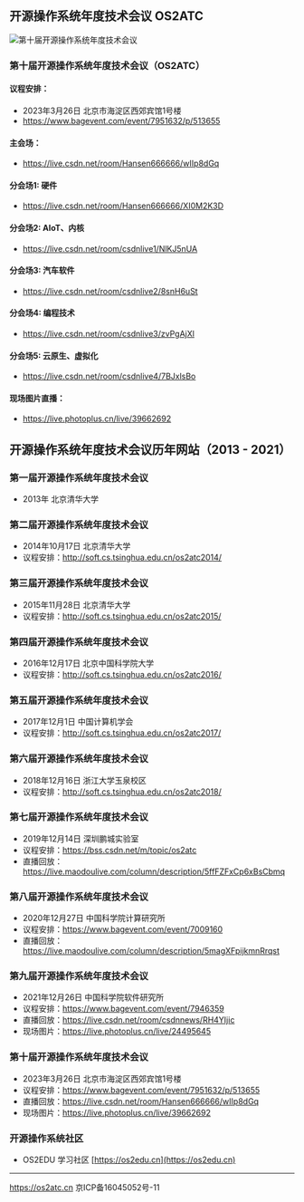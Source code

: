 ## 开源操作系统年度技术会议 OS2ATC

![第十届开源操作系统年度技术会议](https://img.bagevent.com/resource/20221202/1438048142688787.jpg?imageView2/2/w/1920/interlace/1/q/100&lazy=0)

### 第十届开源操作系统年度技术会议（OS2ATC）
#### 议程安排：
* 2023年3月26日 北京市海淀区西郊宾馆1号楼 
* <https://www.bagevent.com/event/7951632/p/513655>

#### 主会场：
* <https://live.csdn.net/room/Hansen666666/wIIp8dGq>

#### 分会场1: 硬件
* <https://live.csdn.net/room/Hansen666666/XI0M2K3D>

#### 分会场2: AIoT、内核
* <https://live.csdn.net/room/csdnlive1/NlKJ5nUA>

#### 分会场3: 汽车软件
* <https://live.csdn.net/room/csdnlive2/8snH6uSt>

#### 分会场4: 编程技术
* <https://live.csdn.net/room/csdnlive3/zvPgAjXl>

#### 分会场5: 云原生、虚拟化
* <https://live.csdn.net/room/csdnlive4/7BJxlsBo>

#### 现场图片直播：
* <https://live.photoplus.cn/live/39662692>

## 开源操作系统年度技术会议历年网站（2013 - 2021） 

### 第一届开源操作系统年度技术会议
* 2013年 北京清华大学

### 第二届开源操作系统年度技术会议
* 2014年10月17日 北京清华大学  
* 议程安排：<http://soft.cs.tsinghua.edu.cn/os2atc2014/>

### 第三届开源操作系统年度技术会议
* 2015年11月28日 北京清华大学  
* 议程安排：<http://soft.cs.tsinghua.edu.cn/os2atc2015/>

### 第四届开源操作系统年度技术会议
* 2016年12月17日 北京中国科学院大学  
* 议程安排：<http://soft.cs.tsinghua.edu.cn/os2atc2016/>

### 第五届开源操作系统年度技术会议
* 2017年12月1日 中国计算机学会  
* 议程安排：<http://soft.cs.tsinghua.edu.cn/os2atc2017/>

### 第六届开源操作系统年度技术会议
* 2018年12月16日 浙江大学玉泉校区  
* 议程安排：<http://soft.cs.tsinghua.edu.cn/os2atc2018/>

### 第七届开源操作系统年度技术会议
* 2019年12月14日 深圳鹏城实验室  
* 议程安排：<https://bss.csdn.net/m/topic/os2atc>
* 直播回放：<https://live.maodoulive.com/column/description/5ffFZFxCp6xBsCbmq>

### 第八届开源操作系统年度技术会议
* 2020年12月27日 中国科学院计算研究所  
* 议程安排：<https://www.bagevent.com/event/7009160>
* 直播回放：<https://live.maodoulive.com/column/description/5magXFpijkmnRrqst>

### 第九届开源操作系统年度技术会议
* 2021年12月26日 中国科学院软件研究所  
* 议程安排：<https://www.bagevent.com/event/7946359>
* 直播回放：<https://live.csdn.net/room/csdnnews/RH4YIjic>
* 现场图片：<https://live.photoplus.cn/live/24495645>

### 第十届开源操作系统年度技术会议
* 2023年3月26日 北京市海淀区西郊宾馆1号楼 
* 议程安排：<https://www.bagevent.com/event/7951632/p/513655>
* 直播回放：<https://live.csdn.net/room/Hansen666666/wIIp8dGq>
* 现场图片：<https://live.photoplus.cn/live/39662692>

### 开源操作系统社区
* OS2EDU 学习社区 [https://os2edu.cn](https://os2edu.cn)

---
<https://os2atc.cn> 京ICP备16045052号-11
